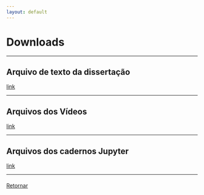 ```yaml
---
layout: default
---
```

# Downloads
---

## Arquivo de texto da dissertação
[link](../pdf/dissertação.pdf)

---
## Arquivos dos Vídeos
[link](https://drive.google.com/drive/folders/1fWs6BaldJWwa51_CsUL2oRJ9WAiPYSY-?usp=drive_link)

---
## Arquivos dos cadernos Jupyter
[link](https://drive.google.com/drive/folders/1OJTb_87kgHVlDrHzJjLNsJfaxQiMnAuU?usp=drive_link)

---

####
[Retornar](../index) 
